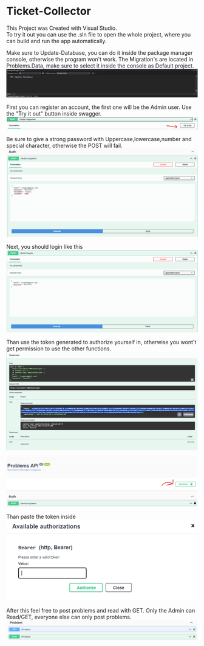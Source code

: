 # Ticket-Collector

This Project was Created with Visual Studio.  
To try it out you can use the .sln file to open the whole project, where you can build and run the app automatically.  

Make sure to Update-Database, you can do it inside the package manager console, otherwise the program won't work. The Migration's are located in Problems.Data, make sure to select it inside the console as Default project.  
![MigrationHelp](./GitShowcase/MigrationHelp.png)  

First you can register an account, the first one will be the Admin user. Use the "Try it out" button inside swagger.  
![TryItOutButtonPic](./GitShowcase/TryItOutButton.png)  

Be sure to give a strong password with Uppercase,lowercase,number and special character, otherwise the POST will fail.  
![RegisterPic](./GitShowcase/Register.png)  

Next, you should login like this  
![LoginPic](./GitShowcase/login.png)  

Than use the token generated to authorize yourself in, otherwise you wont't get permission to use the other functions.  
![LoginResponsePic](./GitShowcase/LoginResponse.png)  

![AuthorizeButtonPic](./GitShowcase/AuthorizeButton.png)  

Than paste the token inside  
![AuthorizeScreenPic](./GitShowcase/AuthorizeScreen.png)  

After this feel free to post problems and read with GET. Only the Admin can Read/GET, everyone else can only post problems.  
![PostPutButtonPic](./GitShowcase/PostPutButton.png)
